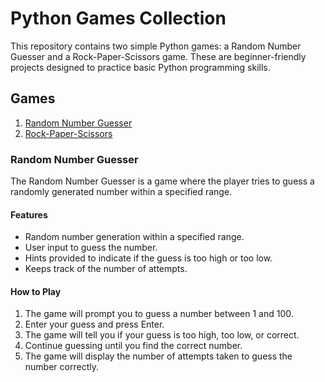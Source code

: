 # Python Games Collection

This repository contains two simple Python games: a Random Number Guesser and a Rock-Paper-Scissors game. These are beginner-friendly projects designed to practice basic Python programming skills.

## Games

1. [Random Number Guesser](#random-number-guesser)
2. [Rock-Paper-Scissors](#rock-paper-scissors)

### Random Number Guesser

The Random Number Guesser is a game where the player tries to guess a randomly generated number within a specified range.

#### Features

- Random number generation within a specified range.
- User input to guess the number.
- Hints provided to indicate if the guess is too high or too low.
- Keeps track of the number of attempts.

#### How to Play

1. The game will prompt you to guess a number between 1 and 100.
2. Enter your guess and press Enter.
3. The game will tell you if your guess is too high, too low, or correct.
4. Continue guessing until you find the correct number.
5. The game will display the number of attempts taken to guess the number correctly.


